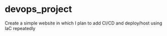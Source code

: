 # devops_project

Create a simple website in which I plan to add CI/CD and deploy/host using IaC repeatedly

